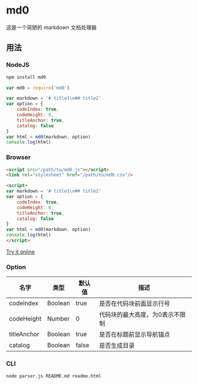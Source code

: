 # md0

这是一个简陋的 markdown 文档处理器

## 用法

### NodeJS

```bash
npm install md0
```

```javascript
var md0 = require('md0')

var markdown = '# title1\n## title2'
var option = {
    codeIndex: true,
    codeHeight: 0,
    titleAnchor: true,
    catalog: false
}
var html = md0(markdown, option)
console.log(html)
```

### Browser

```html
<script src="/path/to/md0.js"></script>
<link rel="stylesheet" href="/path/to/md0.css"/>

<script>
var markdown = '# title1\n## title2'
var option = {
    codeIndex: true,
    codeHeight: 0,
    titleAnchor: true,
    catalog: false
}
var html = md0(markdown, option)
console.log(html)
</script>
```

[Try it online](https://hyjiacan.github.io/md0/sample.html)

### Option

|名字|类型|默认值|描述|
|---|---|---|---|
|codeIndex|Boolean|true|是否在代码块前面显示行号|
|codeHeight|Number|0|代码块的最大高度，为0表示不限制|
|titleAnchor|Boolean|true|是否在标题前显示导航锚点|
|catalog|Boolean|false|是否生成目录|

### CLI

```shell
node parser.js README.md readme.html
```
